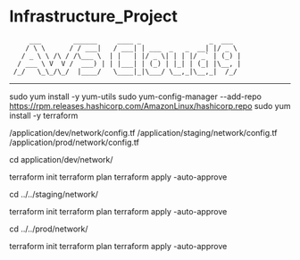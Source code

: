 # Infrastructure_Project
         ___        ______     ____ _                 _  ___  
        / \ \      / / ___|   / ___| | ___  _   _  __| |/ _ \ 
       / _ \ \ /\ / /\___ \  | |   | |/ _ \| | | |/ _` | (_) |
      / ___ \ V  V /  ___) | | |___| | (_) | |_| | (_| |\__, |
     /_/   \_\_/\_/  |____/   \____|_|\___/ \__,_|\__,_|  /_/ 
 ----------------------------------------------------------------- 

<!--Install terraform-->
sudo yum install -y yum-utils
sudo yum-config-manager --add-repo https://rpm.releases.hashicorp.com/AmazonLinux/hashicorp.repo
sudo yum install -y terraform

<!--Replace your s3 bucket on all config files-->
/application/dev/network/config.tf
/application/staging/network/config.tf
/application/prod/network/config.tf

<!--Deploy dev VPC-->
cd application/dev/network/

terraform init
terraform plan
terraform apply -auto-approve

<!--Deploy staging VPC-->
cd ../../staging/network/

terraform init
terraform plan
terraform apply -auto-approve

<!--Deploy prod VPC-->
cd ../../prod/network/

terraform init
terraform plan
terraform apply -auto-approve

